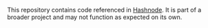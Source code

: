 This repository contains code referenced in [Hashnode](https://buildingprosebird.hashnode.dev/how-i-built-tooltips-that-dont-break).
It is part of a broader project and may not function as expected on its own.
